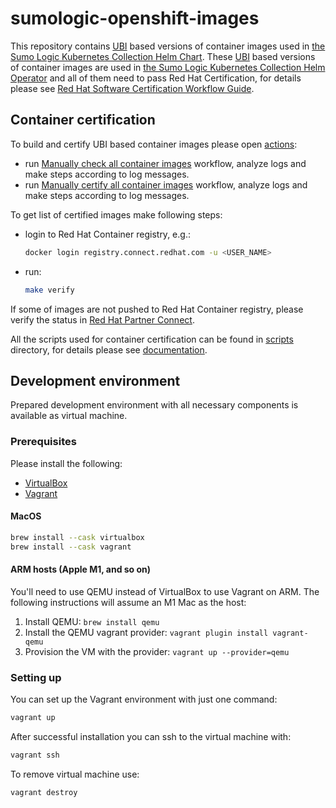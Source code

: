# sumologic-openshift-images

This repository contains [UBI][ubi] based versions of container images used in [the Sumo Logic Kubernetes Collection Helm Chart][helm_chart].
These [UBI][ubi] based versions of container images are used in [the Sumo Logic Kubernetes Collection Helm Operator][helm_operator]
and all of them need to pass Red Hat Certification, for details please see [Red Hat Software Certification Workflow Guide][red_hat_guide].

[ubi]: https://catalog.redhat.com/software/base-images
[helm_chart]: https://github.com/SumoLogic/sumologic-kubernetes-collection
[helm_operator]: https://github.com/SumoLogic/sumologic-kubernetes-collection-helm-operator
[red_hat_guide]: https://access.redhat.com/documentation/en-us/red_hat_software_certification/2024/html/red_hat_software_certification_workflow_guide/index

## Container certification

To build and certify UBI based container images please open [actions][actions]:

- run [Manually check all container images][check] workflow, analyze logs and make steps according to log messages.
- run [Manually certify all container images][certify] workflow, analyze logs and make steps according to log messages.

To get list of certified images make following steps:

- login to Red Hat Container registry, e.g.:
  
  ```bash
  docker login registry.connect.redhat.com -u <USER_NAME>
  ```

- run:

  ```bash
  make verify
  ```

If some of images are not pushed to Red Hat Container registry, please verify the status in [Red Hat Partner Connect][connect_red_hat].

All the scripts used for container certification can be found in [scripts](./scripts/) directory,
for details please see [documentation](./scripts/README.md).

[actions]: https://github.com/SumoLogic/sumologic-openshift-images/actions
[connect_red_hat]: https://connect.redhat.com/
[check]: https://github.com/SumoLogic/sumologic-openshift-images/actions/workflows/check.yml
[certify]: https://github.com/SumoLogic/sumologic-openshift-images/actions/workflows/certify.yml

## Development environment

Prepared development environment with all necessary components is available as virtual machine.

### Prerequisites

Please install the following:

- [VirtualBox](https://www.oracle.com/virtualization/technologies/vm/downloads/virtualbox-downloads.html)
- [Vagrant](https://www.vagrantup.com/)

#### MacOS

```bash
brew install --cask virtualbox
brew install --cask vagrant
```

#### ARM hosts (Apple M1, and so on)

You'll need to use QEMU instead of VirtualBox to use Vagrant on ARM. The following instructions will assume an M1 Mac as the host:

1. Install QEMU: `brew install qemu`
2. Install the QEMU vagrant provider: `vagrant plugin install vagrant-qemu`
3. Provision the VM with the provider: `vagrant up --provider=qemu`

### Setting up

You can set up the Vagrant environment with just one command:

```bash
vagrant up
```

After successful installation you can ssh to the virtual machine with:

```bash
vagrant ssh
```

To remove virtual machine use:

```bash
vagrant destroy
```
